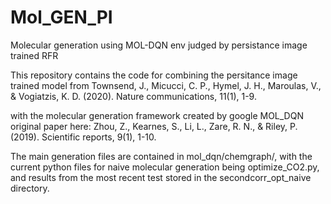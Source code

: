 # Mol_GEN_PI
Molecular generation using MOL-DQN env judged by persistance image trained RFR


This repository contains the code for combining the persitance image trained model from 
Townsend, J., Micucci, C. P., Hymel, J. H., Maroulas, V., & Vogiatzis, K. D. (2020). Nature communications, 11(1), 1-9.

with the molecular generation framework created by google MOL_DQN original paper here:
Zhou, Z., Kearnes, S., Li, L., Zare, R. N., & Riley, P. (2019). Scientific reports, 9(1), 1-10.

The main generation files are contained in mol_dqn/chemgraph/, with the current python files for naive molecular generation being optimize_CO2.py, and results from the most recent test stored in the secondcorr_opt_naive directory.
